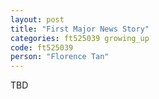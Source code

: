 ```yaml
---
layout: post
title: "First Major News Story"
categories: ft525039 growing_up
code: ft525039
person: "Florence Tan"
---
```


TBD